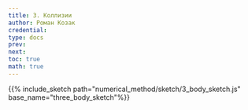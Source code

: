 ```yaml
---
title: 3. Коллизии
author: Роман Козак
credential:
type: docs
prev: 
next: 
toc: true
math: true
---
```


{{% include_sketch path="numerical_method/sketch/3_body_sketch.js" base_name="three_body_sketch"%}}

